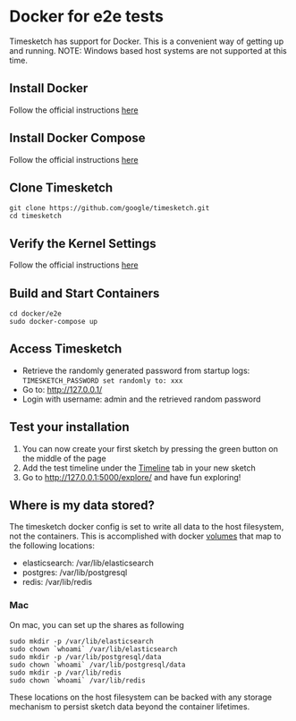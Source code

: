 # Docker for e2e tests

Timesketch has support for Docker. This is a convenient way of getting up and running.
NOTE: Windows based host systems are not supported at this time.

## Install Docker

Follow the official instructions [here](https://www.docker.com/community-edition)

## Install Docker Compose

Follow the official instructions [here](https://docs.docker.com/compose/install/)

## Clone Timesketch

```shell
git clone https://github.com/google/timesketch.git
cd timesketch
```

## Verify the Kernel Settings

Follow the official instructions [here](https://www.elastic.co/guide/en/elasticsearch/reference/6.4/docker.html#docker-cli-run-prod-mode)

## Build and Start Containers

```shell
cd docker/e2e
sudo docker-compose up
```

## Access Timesketch

* Retrieve the randomly generated password from startup logs: `TIMESKETCH_PASSWORD set randomly to: xxx`
* Go to: http://127.0.0.1/
* Login with username: admin and the retrieved random password

## Test your installation

1. You can now create your first sketch by pressing the green button on the middle of the page
2. Add the test timeline under the [Timeline](http://127.0.0.1:5000/sketch/1/timelines/) tab in your new sketch
3. Go to http://127.0.0.1:5000/explore/ and have fun exploring!

## Where is my data stored?

The timesketch docker config is set to write all data to the host filesystem, not the containers.  This is accomplished with docker [volumes](https://docs.docker.com/engine/admin/volumes/volumes/) that map to the following locations:

* elasticsearch: /var/lib/elasticsearch
* postgres: /var/lib/postgresql
* redis: /var/lib/redis

### Mac

On mac, you can set up the shares as following

```shell
sudo mkdir -p /var/lib/elasticsearch
sudo chown `whoami` /var/lib/elasticsearch
sudo mkdir -p /var/lib/postgresql/data
sudo chown `whoami` /var/lib/postgresql/data
sudo mkdir -p /var/lib/redis
sudo chown `whoami` /var/lib/redis
```

These locations on the host filesystem can be backed with any storage mechanism to persist sketch data beyond the container lifetimes.
